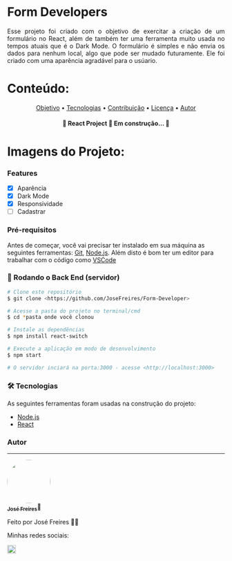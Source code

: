 # Form Developers

<p align="justify">Esse projeto foi criado com o objetivo de exercitar a criação de um formulário no React, além de também ter uma
ferramenta muito usada no tempos atuais que é o Dark Mode. O formulário é simples e não envia os dados para nenhum local, 
algo que pode ser mudado futuramente. Ele foi criado com uma aparência agradável para o usúario.</p>

# Conteúdo:

<p align="center">
 <a href="#objetivo">Objetivo</a> •
 <a href="#Tecnologias">Tecnologias</a> • 
 <a href="#contribuicao">Contribuição</a> • 
 <a href="#licenc-a">Licença</a> • 
 <a href="#autor">Autor</a>
</p>

<h4 align="center"> 
	🚧  React Project 🚀 Em construção...  🚧
</h4>

# Imagens do Projeto:



### Features

- [x] Aparência
- [x] Dark Mode
- [x] Responsividade
- [ ] Cadastrar

### Pré-requisitos

Antes de começar, você vai precisar ter instalado em sua máquina as seguintes ferramentas:
[Git](https://git-scm.com), [Node.js](https://nodejs.org/en/). 
Além disto é bom ter um editor para trabalhar com o código como [VSCode](https://code.visualstudio.com/)

### 🎲 Rodando o Back End (servidor)

```bash
# Clone este repositório
$ git clone <https://github.com/JoseFreires/Form-Developer>

# Acesse a pasta do projeto no terminal/cmd
$ cd *pasta onde você clonou

# Instale as dependências
$ npm install react-switch

# Execute a aplicação em modo de desenvolvimento
$ npm start

# O servidor inciará na porta:3000 - acesse <http://localhost:3000>
```

### 🛠 Tecnologias

As seguintes ferramentas foram usadas na construção do projeto:

- [Node.js](https://nodejs.org/en/)
- [React](https://pt-br.reactjs.org/)

### Autor
---

<a href="https://github.com/JoseFreires">
 <img style="border-radius: 50%;" src="https://avatars.githubusercontent.com/u/88195769?v=4" width="100px;" alt=""/>
 <br />
 <sub><b>José Freires</b></sub></a>🦊
</a>


Feito por José Freires 🦊🦊 

Minhas redes sociais:

<a href="www.linkedin.com/in/josé-guilherme-silva-freires-27b778227" type="blank">
	<img style="width: 20px;
	cursor: pointer;" src="https://cdn-icons.flaticon.com/png/512/3536/premium/3536505.png?token=exp=1658073236~hmac=f40313435491c07d739bb205950cf6d4" />
</a>
